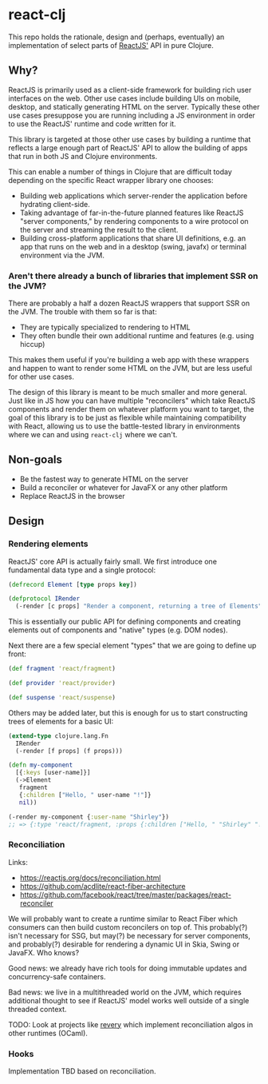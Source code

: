 # react-clj

This repo holds the rationale, design and (perhaps, eventually) an
implementation of select parts of [ReactJS'](https://reactjs.org/) API in pure
Clojure.

## Why?

ReactJS is primarily used as a client-side framework for building rich user
interfaces on the web. Other use cases include building UIs on mobile, desktop,
and statically generating HTML on the server. Typically these other use cases
presuppose you are running including a JS environment in order to use the
ReactJS' runtime and code written for it.

This library is targeted at those other use cases by building a runtime that
reflects a large enough part of ReactJS' API to allow the building of apps that
run in both JS and Clojure environments.

This can enable a number of things in Clojure that are difficult today depending
on the specific React wrapper library one chooses:
* Building web applications which server-render the application before hydrating
  client-side.
* Taking advantage of far-in-the-future planned features like ReactJS "server
  components," by rendering components to a wire protocol on the server and
  streaming the result to the client.
* Building cross-platform applications that share UI definitions, e.g. an app
  that runs on the web and in a desktop (swing, javafx) or terminal environment
  via the JVM.

### Aren't there already a bunch of libraries that implement SSR on the JVM?

There are probably a half a dozen ReactJS wrappers that support SSR on the JVM.
The trouble with them so far is that:
* They are typically specialized to rendering to HTML
* They often bundle their own additional runtime and features (e.g. using 
  hiccup)

This makes them useful if you're building a web app with these wrappers and
happen to want to render some HTML on the JVM, but are less useful for other
use cases.

The design of this library is meant to be much smaller and more general. Just
like in JS how you can have multiple "reconcilers" which take ReactJS components
and render them on whatever platform you want to target, the goal of this
library is to be just as flexible while maintaining compatibility with React,
allowing us to use the battle-tested library in environments where we can and
using `react-clj` where we can't.

## Non-goals

* Be the fastest way to generate HTML on the server
* Build a reconciler or whatever for JavaFX or any other platform
* Replace ReactJS in the browser

## Design

### Rendering elements

ReactJS' core API is actually fairly small. We first introduce one fundamental
data type and a single protocol:

```clojure
(defrecord Element [type props key])

(defprotocol IRender
  (-render [c props] "Render a component, returning a tree of Elements"))
```

This is essentially our public API for defining components and creating elements
out of components and "native" types (e.g. DOM nodes).

Next there are a few special element "types" that we are going to define up
front:

```clojure
(def fragment 'react/fragment)

(def provider 'react/provider)

(def suspense 'react/suspense)
```

Others may be added later, but this is enough for us to start constructing
trees of elements for a basic UI:

```clojure
(extend-type clojure.lang.Fn
  IRender
  (-render [f props] (f props)))

(defn my-component
  [{:keys [user-name]}]
  (->Element
   fragment
   {:children ["Hello, " user-name "!"]}
   nil))

(-render my-component {:user-name "Shirley"})
;; => {:type 'react/fragment, :props {:children ["Hello, " "Shirley" "!"]}, :key nil}
```

### Reconciliation

Links:
* https://reactjs.org/docs/reconciliation.html
* https://github.com/acdlite/react-fiber-architecture
* https://github.com/facebook/react/tree/master/packages/react-reconciler

We will probably want to create a runtime similar to React Fiber which consumers
can then build custom reconcilers on top of. This probably(?) isn't necessary
for SSG, but may(?) be necessary for server components, and probably(?)
desirable for rendering a dynamic UI in Skia, Swing or JavaFX. Who knows?

Good news: we already have rich tools for doing immutable updates and
concurrency-safe containers.

Bad news: we live in a multithreaded world on the JVM, which requires additional
thought to see if ReactJS' model works well outside of a single threaded
context.

TODO: Look at projects like [revery](https://github.com/revery-ui/revery) which
implement reconciliation algos in other runtimes (OCaml).

### Hooks

Implementation TBD based on reconciliation.
